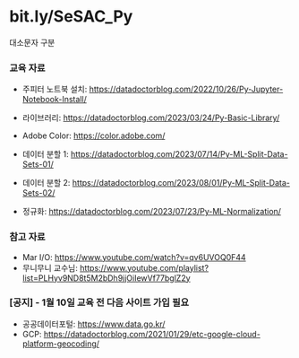 # bit.ly/SeSAC_Py
대소문자 구분

### 교육 자료
* 주피터 노트북 설치: https://datadoctorblog.com/2022/10/26/Py-Jupyter-Notebook-Install/
* 라이브러리: https://datadoctorblog.com/2023/03/24/Py-Basic-Library/  
* Adobe Color: https://color.adobe.com/  

* 데이터 분할 1: https://datadoctorblog.com/2023/07/14/Py-ML-Split-Data-Sets-01/  
* 데이터 분할 2: https://datadoctorblog.com/2023/08/01/Py-ML-Split-Data-Sets-02/  
* 정규화: https://datadoctorblog.com/2023/07/23/Py-ML-Normalization/  


### 참고 자료
* Mar I/O: https://www.youtube.com/watch?v=qv6UVOQ0F44
* 무니무니 교수님: https://www.youtube.com/playlist?list=PLHyv9ND8t5M2bDh9jjOiIewVf77bglZ2y


### \[공지\] - 1월 10일 교육 전 다음 사이트 가입 필요
* 공공데이터포털: https://www.data.go.kr/
* GCP: https://datadoctorblog.com/2021/01/29/etc-google-cloud-platform-geocoding/

